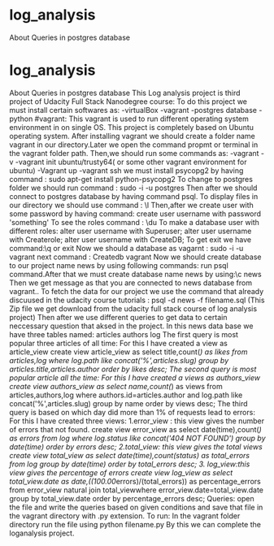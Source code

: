 # log_analysis
About Queries in postgres database
# log_analysis
About Queries in postgres database
This Log analysis project is third project of Udacity Full Stack Nanodegree course:
To do this project we must install certain softwares as:
  -virtualBox
  -vagrant
  -postgres database
  -python
#vagrant:
 This vagrant is used to run different operating system environment in on single OS.
This project is completely based on Ubuntu operating system.
After installing vagrant we should create a folder name vagrant in our directory.Later we open the command propmt or terminal in the vagrant folder path.
Then,we should run some commands as:
  -vagrant -v
  -vagrant init ubuntu/trusty64( or some other vagrant environment for ubuntu)
  -Vagrant up
  -vagrant ssh
 we must install psycopg2 by having command : sudo apt-get install python-psycopg2 
 To change to postgres folder we should run command : sudo -i -u postgres
 Then after we should connect to  postgres database by having command psql.
To display files in our directory we should use command : \l
Then,after we create user with some password by having command:
create user username with password 'something'
To see the roles command : \du
To make a database user with different roles:
alter user username with Superuser;
alter user username with Createrole;
alter user username with CreateDB;
To get exit we have command:\q or exit
Now we should a database as vagarnt : sudo -i -u vagrant
next command : Createdb vagrant 
Now we should create database to our project name news by using following commands:
run psql command.After that we must create database name news by using:\c news
Then we get message as that you are connected to news database from vagrant..
To fetch the data for our project we use the command that already discuused in the udacity course tutorials : psql -d news -f filename.sql (This Zip file we get download from the udacity full stack course of log analysis project)
Then after we use different queries to get data to certain neccessary question that aksed in the project.
In this news data base we have three tables named:
     articles
     authors
     log
 The first query is most popular three articles of all time:
 For this  I have created a view as  article_view
create  view  article_view as select title,count(*) as likes from articles,log where  log.path like concat('%',articles.slug) group by articles.title,articles.author order by likes desc;
The second query is most popular article all the time:
For this I have created a views as authors_view
create  view  authors_view as select name,count(*) as views from articles,authors,log where authors.id=articles.author and  log.path like concat('%',articles.slug) group by name order by views desc;
The third query is based on which day did more than 1% of requests lead to errors:
For  this I have created three views:
1.error_view : this view gives the number of errors that not found.
create view error_view as select date(time),count(*) as errors  from log where log.status like concat('404 NOT FOUND') group by date(time) order by errors desc;
2.total_view: this view gives the total views
create view total_view as select date(time),count(status) as total_errors from log group by date(time)  order by total_errors desc;
3. log_view:this view gives the percentage of errors
create view log_view as select total_view.date as date,((100.00*errors)/(total_errors)) as percentage_errors from error_view natural join total_viewwhere error_view.date=total_view.date group by total_view.date order by percentage_errors desc;
Queries:
 open the file and write the queries based on given conditions and save that file in the vagrant directory with .py extension.
To run:
In the vagrant folder directory run the file using python filename.py
By this we can complete the loganalysis project.
 
